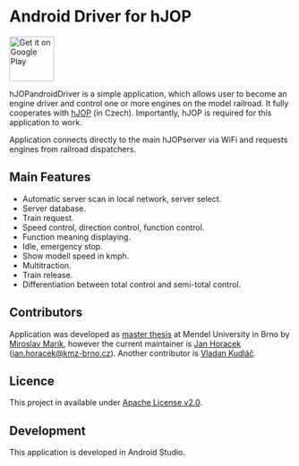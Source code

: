 # Android Driver for hJOP

<a href='https://play.google.com/store/apps/details?id=cz.mendelu.xmarik.train_manager&pcampaignid=MKT-Other-global-all-co-prtnr-py-PartBadge-Mar2515-1'><img alt='Get it on Google Play' src='https://play.google.com/intl/en_us/badges/images/generic/en_badge_web_generic.png' height="80px"/></a>

hJOPandroidDriver is a simple application, which allows user to become an
engine driver and control one or more engines on the model railroad. It fully
cooperates with [hJOP](http://hjop.kmz-brno.cz) (in Czech). Importantly,
hJOP is required for this application to work.

Application connects directly to the main hJOPserver via WiFi and requests
engines from railroad dispatchers.

## Main Features

 * Automatic server scan in local network, server select.
 * Server database.
 * Train request.
 * Speed control, direction control, function control.
 * Function meaning displaying.
 * Idle, emergency stop.
 * Show modell speed in kmph.
 * Multitraction.
 * Train release.
 * Differentiation between total control and semi-total control.

## Contributors

Application was developed as [master thesis](https://is.mendelu.cz/zp/index.pl?podrobnosti_zp=54008)
at Mendel University in Brno by [Miroslav Marik](https://www.linkedin.com/in/miroslav-mařík-27a939b4),
however the current maintainer is [Jan Horacek](http://apophis.cz/)
([jan.horacek@kmz-brno.cz](mailto:jan.horacek@kmz-brno.cz)).
Another contributor is [Vladan Kudláč](https://kudlav.github.io/).

## Licence

This project in available under
[Apache License v2.0](https://www.apache.org/licenses/LICENSE-2.0).

## Development

This application is developed in Android Studio.
